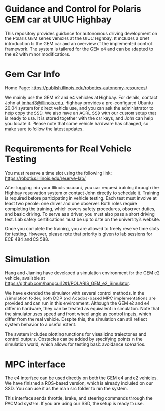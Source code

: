 # Guidance and Control for Polaris GEM car at UIUC Highbay

This repository provides guidance for autonomous driving development on the Polaris GEM series vehicles at the UIUC Highbay. It includes a brief introduction to the GEM car and an overview of the implemented control framework. The system is tailored for the GEM e4 and can be adapted to the e2 with minor modifications.

# Gem Car Info

Home Page: https://publish.illinois.edu/robotics-autonomy-resources/

We mainly use the GEM e2 and e4 vehicles at Highbay. For details, contact John at jmhart3@illinois.edu. Highbay provides a pre-configured Ubuntu 20.04 system for direct vehicle use, and you can ask the administrator to help copy the SSD. We also have an ACRL SSD with our custom setup that is ready to use. It is stored together with the car keys, and John can help you locate it. Please note that some vehicle hardware has changed, so make sure to follow the latest updates.

# Requirements for Real Vehicle Testing

You must reserve a time slot using the following link: https://robotics.illinois.edu/reserve-lab/

After logging into your Illinois account, you can request training through the Highbay reservation system or contact John directly to schedule it. Training is required before participating in vehicle testing. Each test must involve at least two people: one driver and one observer. Both roles require completing the training, which covers safety procedures, observer duties, and basic driving. To serve as a driver, you must also pass a short driving test. Lab safety certifications must be up to date on the university’s website.

Once you complete the training, you are allowed to freely reserve time slots for testing. However, please note that priority is given to lab sessions for ECE 484 and CS 588.

# Simulation

Hang and Jiaming have developed a simulation environment for the GEM e2 vehicle, available at https://github.com/hangcui1201/POLARIS_GEM_e2_Simulator.

We have extended the simulator with several control methods. In the /simulation folder, both DDP and Acados-based MPC implementations are provided and can run in this environment. Although the GEM e2 and e4 differ in hardware, they can be treated as equivalent in simulation. Note that the simulator uses speed and front wheel angle as control inputs, which differ from the real vehicle. Despite this, the simulation can still reflect system behavior to a useful extent.

The system includes plotting functions for visualizing trajectories and control outputs. Obstacles can be added by specifying points in the simulation world, which allows for testing basic avoidance scenarios.

# MPC interface

The e4 interface can be used directly on both the GEM e4 and e2 vehicles. We have finished a ROS-based version, which is already included on our SSD. You can use it as the main src folder to run the system.

This interface sends throttle, brake, and steering commands through the PACMod system. If you are using our SSD, the setup is ready to use.
